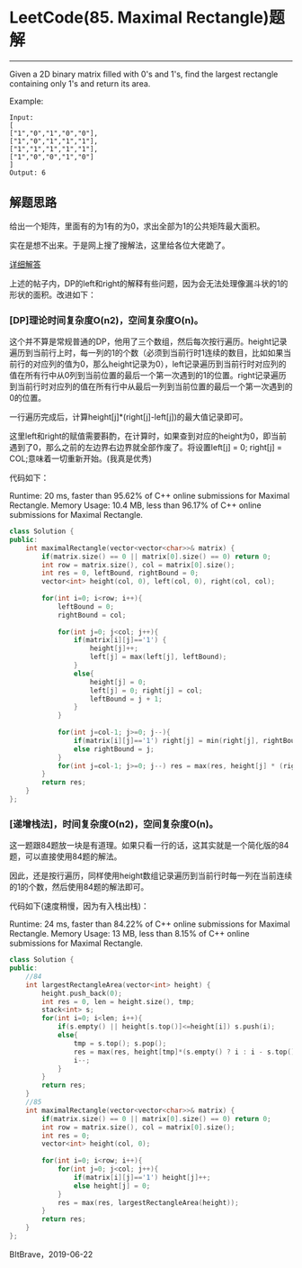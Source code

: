 # LeetCode(85. Maximal Rectangle)题解
------
Given a 2D binary matrix filled with 0's and 1's, find the largest rectangle containing only 1's and return its area.

Example:

    Input:
    [
    ["1","0","1","0","0"],
    ["1","0","1","1","1"],
    ["1","1","1","1","1"],
    ["1","0","0","1","0"]
    ]
    Output: 6


## 解题思路
给出一个矩阵，里面有的为1有的为0，求出全部为1的公共矩阵最大面积。

实在是想不出来。于是网上搜了搜解法，这里给各位大佬跪了。

[详细解答](https://www.cnblogs.com/lupx/archive/2015/10/20/leetcode-85.html)

上述的帖子内，DP的left和right的解释有些问题，因为会无法处理像漏斗状的1的形状的面积。改进如下：

### [DP]理论时间复杂度O(n2)，空间复杂度O(n)。
这个并不算是常规普通的DP，他用了三个数组，然后每次按行遍历。height记录遍历到当前行上时，每一列的1的个数（必须到当前行时1连续的数目，比如如果当前行的对应列的值为0，那么height记录为0），left记录遍历到当前行时对应列的值在所有行中从0列到当前位置的最后一个第一次遇到的1的位置。right记录遍历到当前行时对应列的值在所有行中从最后一列到当前位置的最后一个第一次遇到的0的位置。

一行遍历完成后，计算height[j]*(right[j]-left[j])的最大值记录即可。

这里left和right的赋值需要斟酌，在计算时，如果查到对应的height为0，即当前遇到了0，那么之前的左边界右边界就全部作废了。将设置left[j] = 0; right[j] = COL;意味着一切重新开始。(我真是优秀)

代码如下：

Runtime: 20 ms, faster than 95.62% of C++ online submissions for Maximal Rectangle.
Memory Usage: 10.4 MB, less than 96.17% of C++ online submissions for Maximal Rectangle.

```c++
class Solution {
public:
    int maximalRectangle(vector<vector<char>>& matrix) {
        if(matrix.size() == 0 || matrix[0].size() == 0) return 0;
        int row = matrix.size(), col = matrix[0].size();
        int res = 0, leftBound, rightBound = 0;
        vector<int> height(col, 0), left(col, 0), right(col, col);
        
        for(int i=0; i<row; i++){
            leftBound = 0;
            rightBound = col;
            
            for(int j=0; j<col; j++){
                if(matrix[i][j]=='1') {
                    height[j]++;
                    left[j] = max(left[j], leftBound);
                }
                else{
                    height[j] = 0;
                    left[j] = 0; right[j] = col;
                    leftBound = j + 1;
                }
            }
            
            for(int j=col-1; j>=0; j--){
                if(matrix[i][j]=='1') right[j] = min(right[j], rightBound);
                else rightBound = j;
            }
            for(int j=col-1; j>=0; j--) res = max(res, height[j] * (right[j] - left[j]));
        }
        return res;
    }
};
```

### [递增栈法]，时间复杂度O(n2)，空间复杂度O(n)。

这一题跟84题放一块是有道理。如果只看一行的话，这其实就是一个简化版的84题，可以直接使用84题的解法。

因此，还是按行遍历，同样使用height数组记录遍历到当前行时每一列在当前连续的1的个数，然后使用84题的解法即可。

代码如下(速度稍慢，因为有入栈出栈)：

Runtime: 24 ms, faster than 84.22% of C++ online submissions for Maximal Rectangle.
Memory Usage: 13 MB, less than 8.15% of C++ online submissions for Maximal Rectangle.

```c++
class Solution {
public:
    //84
    int largestRectangleArea(vector<int> height) {
        height.push_back(0);
        int res = 0, len = height.size(), tmp;
        stack<int> s;
        for(int i=0; i<len; i++){
            if(s.empty() || height[s.top()]<=height[i]) s.push(i);
            else{
                tmp = s.top(); s.pop();
                res = max(res, height[tmp]*(s.empty() ? i : i - s.top() - 1));
                i--;
            }   
        }
        return res;
    }
    //85
    int maximalRectangle(vector<vector<char>>& matrix) {
        if(matrix.size() == 0 || matrix[0].size() == 0) return 0;
        int row = matrix.size(), col = matrix[0].size();
        int res = 0;
        vector<int> height(col, 0);
        
        for(int i=0; i<row; i++){            
            for(int j=0; j<col; j++){
                if(matrix[i][j]=='1') height[j]++;
                else height[j] = 0;       
            }
            res = max(res, largestRectangleArea(height));
        }
        return res;
    }
};
```

BItBrave，2019-06-22

